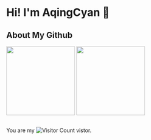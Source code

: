 # Hi! I'm AqingCyan 👋

## About My Github

<!--[![Top Langs](https://github-readme-stats.vercel.app/api/top-langs/?username=AqingCyan&layout=compact&langs_count=8&theme=cobalt)](https://github.com/AqingCyan/github-readme-stats)

[![Top Langs](https://github-readme-stats.vercel.app/api?username=AqingCyan&show_icons=true&theme=cobalt)](https://github.com/AqingCyan/github-readme-stats)-->

<div align="left">
<img height='180' src="https://github-readme-stats.vercel.app/api/top-langs/?username=AqingCyan" align="center" />
<img height='180' src="https://github-readme-stats.vercel.app/api?username=AqingCyan&show_icons=true&theme=cobalt" align="center" />
</div>  

<br/>  


You are my ![Visitor Count](https://profile-counter.glitch.me/AqingCyan/count.svg) vistor.
